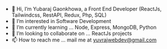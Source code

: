 - 👋 Hi, I’m Yubaraj Gaonkhowa, a Front End Developer (ReactJs, Tailwindcss, RestAPI, Redux, Php, SQL)
- 👀 I’m interested in Software Development
- 🌱 I’m currently learning ... Node, Express, MongoDB, Python
- 💞️ I’m looking to collaborate on ... ReactJs projects
- 📫 How to reach me ... mail me at yuvrajwebdev@gmail.com

<!---
yubaraj-g/yubaraj-g is a ✨ special ✨ repository because its `README.md` (this file) appears on your GitHub profile.
You can click the Preview link to take a look at your changes.
--->
